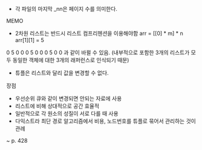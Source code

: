 - 각 파일의 마지막 _nn은 페이지 수를 의미한다.

MEMO
- 2차원 리스트는 반드시 리스트 컴프리헨션을 이용해야함
arr = [[0] * m] * n
arr[1][1] = 5

0 5 0 0
0 5 0 0
0 5 0 0
과 같이 바뀔 수 있음.
(내부적으로 포함한 3개의 리스트가 모두 동일한 객체에 대한 3개의 래퍼런스로 인식되기 때문)

- 튜플은 리스트와 달리 값을 변경할 수 없다.

장점
- 우선순위 큐와 같이 변경되면 안되는 자료에 사용
- 리스트에 비해 상대적으로 공간 효율적 
- 일반적으로 각 원소의 성질이 서로 다를 때 사용 
- 다익스트라 최단 경로 알고리즘에서 비용, 노드번호를 튜플로 묶어서 관리하는 것이 관례

~ p. 428